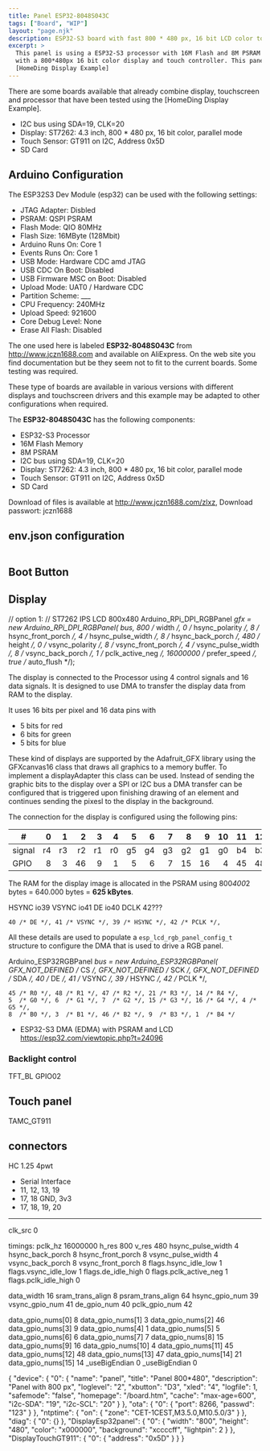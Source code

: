 ```yaml
---
title: Panel ESP32-8048S043C
tags: ["Board", "WIP"]
layout: "page.njk"
description: ESP32-S3 board with fast 800 * 480 px, 16 bit LCD color touch display
excerpt: >
  This panel is using a ESP32-S3 processor with 16M Flash and 8M PSRAM Memory in combination
  with a 800*480px 16 bit color display and touch controller. This panel is supported by the
  [HomeDing Display Example]
---
```


There are some boards available that already combine display, touchscreen and processor that have been tested using the [HomeDing Display Example].

* I2C bus using SDA=19, CLK=20
* Display: ST7262: 4.3 inch, 800 * 480 px, 16 bit color, parallel mode
* Touch Sensor: GT911 on I2C, Address 0x5D
* SD Card

## Arduino Configuration

The ESP32S3 Dev Module (esp32) can be used with the following settings:

* JTAG Adapter: Disbled
* PSRAM: QSPI PSRAM
* Flash Mode: QIO 80MHz
* Flash Size: 16MByte (128Mbit)
* Arduino Runs On: Core 1
* Events Runs On: Core 1
* USB Mode: Hardware CDC amd JTAG
* USB CDC On Boot: Disabled
* USB Firmware MSC on Boot: Disabled
* Upload Mode: UAT0 / Hardware CDC
* Partition Scheme: ___
* CPU Frequency: 240MHz
* Upload Speed: 921600
* Core Debug Level: None
* Erase All Flash: Disabled


The one used here is labeled **ESP32-8048S043C** from <http://www.jczn1688.com> and available
on AliExpress. On the web site you find documentation but be they seem not to fit to the current boards. Some testing was required.

These type of boards are available in various versions with different displays and touchscreen
drivers and this example may be adapted to other configurations when required.

The **ESP32-8048S043C** has the following components:

* ESP32-S3 Processor
* 16M Flash Memory
* 8M PSRAM
* I2C bus using SDA=19, CLK=20
* Display: ST7262: 4.3 inch, 800 * 480 px, 16 bit color, parallel mode
* Touch Sensor: GT911 on I2C, Address 0x5D
* SD Card

Download of files is available at <http://www.jczn1688.com/zlxz>, Download passwort: jczn1688


<!-- <https://github.com/PaulStoffregen/XPT2046_Touchscreen> -->

## env.json configuration

```json

```

## Boot Button



## Display

// option 1:
// ST7262 IPS LCD 800x480
 Arduino_RPi_DPI_RGBPanel *gfx = new Arduino_RPi_DPI_RGBPanel(
   bus,
   800 /* width */, 0 /* hsync_polarity */, 8 /* hsync_front_porch */, 4 /* hsync_pulse_width */, 8 /* hsync_back_porch */,
   480 /* height */, 0 /* vsync_polarity */, 8 /* vsync_front_porch */, 4 /* vsync_pulse_width */, 8 /* vsync_back_porch */,
   1 /* pclk_active_neg */, 16000000 /* prefer_speed */, true /* auto_flush */);

The display is connected to the Processor using 4 control signals and 16 data signals.
It is designed to use DMA to transfer the display data from RAM to the display.

It uses 16 bits per pixel and 16 data pins with

* 5 bits for red
* 6 bits for green
* 5 bits for blue

These kind of displays are supported by the Adafruit_GFX library using the GFXcanvas16 class that draws
all graphics to a memory buffer.
To implement a displayAdapter this class can be used. Instead of sending the graphic bits to the display
over a SPI or I2C bus a DMA transfer can be configured that is triggered upon
finishing drawing of an element
and continues sending the pixesl to the display in the background.

The connection for the display is configured using the following pins:

| #      |    0 |    1 |    2 |    3 |    4 |    5 |    6 |    7 |    8 |    9 |   10 |   11 |   12 |   13 |   14 |   15 |
| ------ | ---: | ---: | ---: | ---: | ---: | ---: | ---: | ---: | ---: | ---: | ---: | ---: | ---: | ---: | ---: | ---: |
| signal |   r4 |   r3 |   r2 |   r1 |   r0 |   g5 |   g4 |   g3 |   g2 |   g1 |   g0 |   b4 |   b3 |   b2 |   b1 |   b0 |
| GPIO   |    8 |    3 |   46 |    9 |    1 |    5 |    6 |    7 |   15 |   16 |    4 |   45 |   48 |   47 |   21 |   14 |

The RAM for the display image is allocated in the PSRAM using 800*400*2 bytes = 640.000 bytes = **625 kBytes**.

HSYNC io39
VSYNC io41
DE io40
DCLK 42???

    40 /* DE */, 41 /* VSYNC */, 39 /* HSYNC */, 42 /* PCLK */,

All these details are used to populate a `esp_lcd_rgb_panel_config_t` structure
to configure the DMA that is used to drive a RGB panel.

Arduino_ESP32RGBPanel *bus = new Arduino_ESP32RGBPanel(
    GFX_NOT_DEFINED /* CS */, GFX_NOT_DEFINED /* SCK */, GFX_NOT_DEFINED /* SDA */,
    40 /* DE */, 41 /* VSYNC */, 39 /* HSYNC */, 42 /* PCLK */,

    45 /* R0 */, 48 /* R1 */, 47 /* R2 */, 21 /* R3 */, 14 /* R4 */,
    5  /* G0 */, 6  /* G1 */, 7  /* G2 */, 15 /* G3 */, 16 /* G4 */, 4 /* G5 */,
    8  /* B0 */, 3  /* B1 */, 46 /* B2 */, 9  /* B3 */, 1  /* B4 */

* ESP32-S3 DMA (EDMA) with PSRAM and LCD
  <https://esp32.com/viewtopic.php?t=24096>


### Backlight control

TFT_BL GPIO02


## Touch panel

TAMC_GT911

## connectors

HC 1.25  4pwt

* Serial Interface
* 11, 12, 13, 19
* 17, 18 GND, 3v3
* 17, 18, 19, 20

--- 

clk_src 0

timings:
 pclk_hz 16000000
 h_res 800
 v_res 480
 hsync_pulse_width 4
 hsync_back_porch 8
 hsync_front_porch 8
 vsync_pulse_width 4
 vsync_back_porch 8
 vsync_front_porch 8
 flags.hsync_idle_low 1
 flags.vsync_idle_low 1
 flags.de_idle_high 0
 flags.pclk_active_neg 1
 flags.pclk_idle_high 0

data_width 16
sram_trans_align 8
psram_trans_align 64
hsync_gpio_num 39
vsync_gpio_num 41
de_gpio_num 40
pclk_gpio_num 42

data_gpio_nums[0] 8
data_gpio_nums[1] 3
data_gpio_nums[2] 46
data_gpio_nums[3] 9
data_gpio_nums[4] 1
data_gpio_nums[5] 5
data_gpio_nums[6] 6
data_gpio_nums[7] 7
data_gpio_nums[8] 15
data_gpio_nums[9] 16
data_gpio_nums[10] 4
data_gpio_nums[11] 45
data_gpio_nums[12] 48
data_gpio_nums[13] 47
data_gpio_nums[14] 21
data_gpio_nums[15] 14
_useBigEndian 0
_useBigEndian 0



{
  "device": {
    "0": {
      "name": "panel",
      "title": "Panel 800*480",
      "description": "Panel with 800 px",
      "loglevel": "2",
      "xbutton": "D3",
      "xled": "4",
      "logfile": 1,
      "safemode": "false",
      "homepage": "/board.htm",
      "cache": "max-age=600",
      "i2c-SDA": "19",
      "i2c-SCL": "20"
    }
  },
  "ota": {
    "0": {
      "port": 8266,
      "passwd": "123"
    }
  },
  "ntptime": {
    "on": {
      "zone": "CET-1CEST,M3.5.0,M10.5.0/3"
    }
  },
  "diag": {
    "0": {}
  },
  "DisplayEsp32panel": {
    "0": {
      "width": "800",
      "height": "480",
      "color": "x000000",
      "background": "xccccff",
      "lightpin": 2
    }
  },
  "DisplayTouchGT911": {
    "0": { "address": "0x5D" }
  }
}